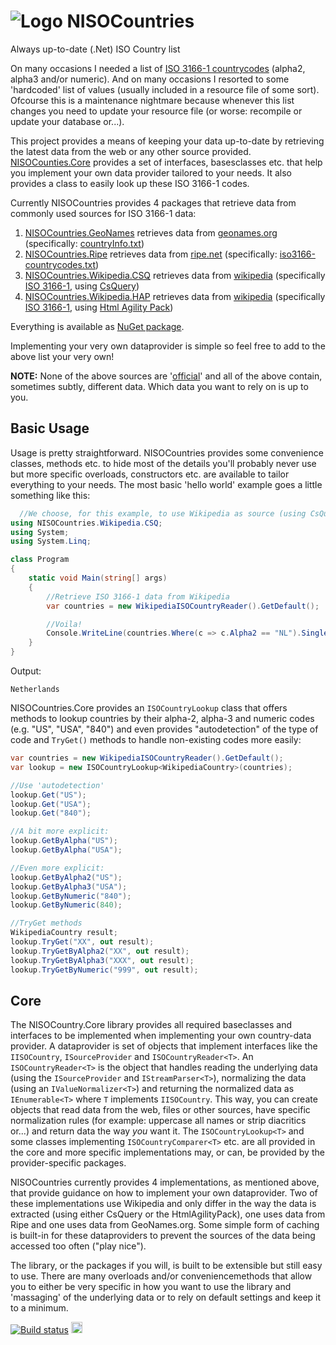 # ![Logo](https://raw.githubusercontent.com/RobThree/NISOCountries/master/NISOCountries.Core/Resources/ISO64.png) NISOCountries
Always up-to-date (.Net) ISO Country list

On many occasions I needed a list of [ISO 3166-1 countrycodes](https://en.wikipedia.org/wiki/ISO_3166-1) (alpha2, alpha3 and/or numeric). And on many occasions I resorted to some 'hardcoded' list of values (usually included in a resource file of some sort). Ofcourse this is a maintenance nightmare because whenever this list changes you need to update your resource file (or worse: recompile or update your database or...). 

This project provides a means of keeping your data up-to-date by retrieving the latest data from the web or any other source provided. [NISOCounties.Core](https://github.com/RobThree/NISOCountries/tree/master/NISOCountries.Core) provides a set of interfaces, basesclasses etc. that help you implement your own data provider tailored to your needs. It also provides a class to easily look up these ISO 3166-1 codes.

Currently NISOCountries provides 4 packages that retrieve data from commonly used sources for ISO 3166-1 data:

1. [NISOCountries.GeoNames](https://github.com/RobThree/NISOCountries/tree/master/NISOCountries.GeoNames) retrieves data from [geonames.org](http://geonames.org) (specifically: [countryInfo.txt](http://download.geonames.org/export/dump/countryInfo.txt))
2. [NISOCountries.Ripe](https://github.com/RobThree/NISOCountries/tree/master/NISOCountries.Ripe) retrieves data from [ripe.net](https://www.ripe.net/) (specifically: [iso3166-countrycodes.txt](http://riii.me/ripe-iso3166))
3. [NISOCountries.Wikipedia.CSQ](https://github.com/RobThree/NISOCountries/tree/master/NISOCountries.Wikipedia.CSQ) retrieves data from [wikipedia](http://wikipedia.org/) (specifically [ISO 3166-1](https://en.wikipedia.org/wiki/ISO_3166-1), using [CsQuery](https://github.com/jamietre/CsQuery))
4. [NISOCountries.Wikipedia.HAP](https://github.com/RobThree/NISOCountries/tree/master/NISOCountries.Wikipedia.HAP) retrieves data from [wikipedia](http://wikipedia.org/) (specifically [ISO 3166-1](https://en.wikipedia.org/wiki/ISO_3166-1), using [Html Agility Pack](http://htmlagilitypack.codeplex.com/))

Everything is available as [NuGet package](https://www.nuget.org/packages?q=nisocountries).

Implementing your very own dataprovider is simple so feel free to add to the above list your very own!

**NOTE:** None of the above sources are '[official](http://www.iso.org/iso/country_codes.htm)' and all of the above contain, sometimes subtly, different data. Which data you want to rely on is up to you.

## Basic Usage

Usage is pretty straightforward. NISOCountries provides some convenience classes, methods etc. to hide most of the details you'll probably never use but more specific overloads, constructors etc. are available to tailor everything to your needs. The most basic 'hello world' example goes a little something like this:

````c#
  //We choose, for this example, to use Wikipedia as source (using CsQuery)
using NISOCountries.Wikipedia.CSQ;
using System;
using System.Linq;

class Program
{
    static void Main(string[] args)
    {
        //Retrieve ISO 3166-1 data from Wikipedia
        var countries = new WikipediaISOCountryReader().GetDefault();

        //Voila!
        Console.WriteLine(countries.Where(c => c.Alpha2 == "NL").Single().CountryName);
    }
}
````
Output:
````
Netherlands
````

NISOCountries.Core provides an `ISOCountryLookup` class that offers methods to lookup countries by their alpha-2, alpha-3 and numeric codes (e.g. "US", "USA", "840") and even provides "autodetection" of the type of code and `TryGet()` methods to handle non-existing codes more easily:

````c#
var countries = new WikipediaISOCountryReader().GetDefault();
var lookup = new ISOCountryLookup<WikipediaCountry>(countries);

//Use 'autodetection'
lookup.Get("US");
lookup.Get("USA");
lookup.Get("840");

//A bit more explicit:
lookup.GetByAlpha("US");
lookup.GetByAlpha("USA");

//Even more explicit:
lookup.GetByAlpha2("US");
lookup.GetByAlpha3("USA");
lookup.GetByNumeric("840");
lookup.GetByNumeric(840);

//TryGet methods
WikipediaCountry result;
lookup.TryGet("XX", out result);
lookup.TryGetByAlpha2("XX", out result);
lookup.TryGetByAlpha3("XXX", out result);
lookup.TryGetByNumeric("999", out result);
````

## Core

The NISOCountry.Core library provides all required baseclasses and interfaces to be implemented when implementing your own country-data provider. A dataprovider is set of objects that implement interfaces like the `IISOCountry`, `ISourceProvider` and `ISOCountryReader<T>`. An `ISOCountryReader<T>` is the object that handles reading the underlying data (using the `ISourceProvider` and `IStreamParser<T>`), normalizing the data (using an `IValueNormalizer<T>`) and returning the normalized data as `IEnumerable<T>` where `T` implements `IISOCountry`. This way, you can create objects that read data from the web, files or other sources, have specific normalization rules (for example: uppercase all names or strip diacritics or...) and return data the way *you* want it. The `ISOCountryLookup<T>` and some classes implementing `ISOCountryComparer<T>` etc. are all provided in the core and more specific implementations may, or can, be provided by the provider-specific packages.

NISOCountries currently provides 4 implementations, as mentioned above, that provide guidance on how to implement your own dataprovider. Two of these implementations use Wikipedia and only differ in the way the data is extracted (using either CsQuery or the HtmlAgilityPack), one uses data from Ripe and one uses data from GeoNames.org. Some simple form of caching is built-in for these dataproviders to prevent the sources of the data being accessed too often ("play nice").

The library, or the packages if you will, is built to be extensible but still easy to use. There are many overloads and/or conveniencemethods that allow you to either be very specific in how you want to use the library and 'massaging' of the underlying data or to rely on default settings and keep it to a minimum.

[![Build status](https://ci.appveyor.com/api/projects/status/bnrsj4uyo3hggh9m)](https://ci.appveyor.com/project/RobIII/nisocountries) <a href="https://www.nuget.org/packages/NISOCountries.Core/"><img src="http://img.shields.io/nuget/v/NISOCountries.Core.svg?style=flat-square" alt="NuGet version" height="18"></a>
